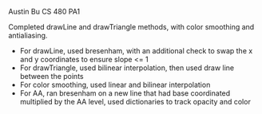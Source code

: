 Austin Bu
CS 480
PA1

Completed drawLine and drawTriangle methods, with color smoothing and antialiasing.
- For drawLine, used bresenham, with an additional check to swap the x and y coordinates to ensure slope <= 1
- For drawTriangle, used bilinear interpolation, then used draw line between the points
- For color smoothing, used linear and bilinear interpolation
- For AA, ran bresenham on a new line that had base coordinated multiplied by the AA level, used dictionaries to track opacity and color